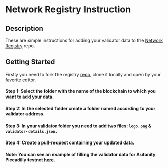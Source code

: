 # Network Registry Instruction   

## Description
These are simple instructions for adding your validator data to the [Network Registry](https://github.com/stakeflow/network-registry) repo.

## Getting Started
Firstly you need to fork the registry [repo](https://github.com/stakeflow/network-registry), clone it locally and open by your favorite editor.

#### Step 1: Select the folder with the name of the blockchain to which you want to add your data.

#### Step 2: In the selected folder create a folder named according to your validator address.

#### Step 3: In your validator folder you need to add two files: `logo.png` & `validator-details.json`.

#### Step 4: Create a pull-request containing your updated data.

#### Note: You can see an example of filling the validator data for Autonity Piccadilly testnet [here](https://github.com/stakeflow/network-registry/tree/main/autonity-piccadilly-testnet/validators/0x51b26F1Fbe01De79226067cc11f32c4bef4F56F8).